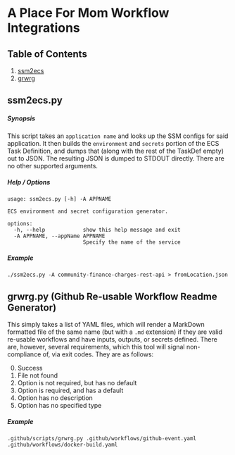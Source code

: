 # A Place For Mom Workflow Integrations

## Table of Contents

1. [ssm2ecs](https://github.com/aplaceformom/workflows/blob/main/.github/scripts/README.md#ssm2ecspy)
2. [grwrg](https://github.com/aplaceformom/workflows/blob/main/.github/scripts/README.md#grwrgpy)

## ssm2ecs.py

##### Synopsis

This script takes an `application name` and looks up the SSM configs for said
application. It then builds the `environment` and `secrets` portion of the ECS
Task Definition, and dumps that (along with the rest of the TaskDef empty) out
to JSON. The resulting JSON is dumped to STDOUT directly. There are no other
supported arguments.

##### Help / Options

```
usage: ssm2ecs.py [-h] -A APPNAME

ECS environment and secret configuration generator.

options:
  -h, --help            show this help message and exit
  -A APPNAME, --appName APPNAME
                        Specify the name of the service
```

##### Example

```
./ssm2ecs.py -A community-finance-charges-rest-api > fromLocation.json
```

## grwrg.py (Github Re-usable Workflow Readme Generator)

This simply takes a list of YAML files, which will render a MarkDown formatted
file of the same name (but with a `.md` extension) if they are valid re-usable
workflows and have inputs, outputs, or secrets defined. There are, however,
several requirements, which this tool will signal non-compliance of, via exit
codes. They are as follows:

0. Success
1. File not found
2. Option is not required, but has no default
3. Option is required, and has a default
4. Option has no description
5. Option has no specified type

##### Example

```
.github/scripts/grwrg.py .github/workflows/github-event.yaml .github/workflows/docker-build.yaml
```
